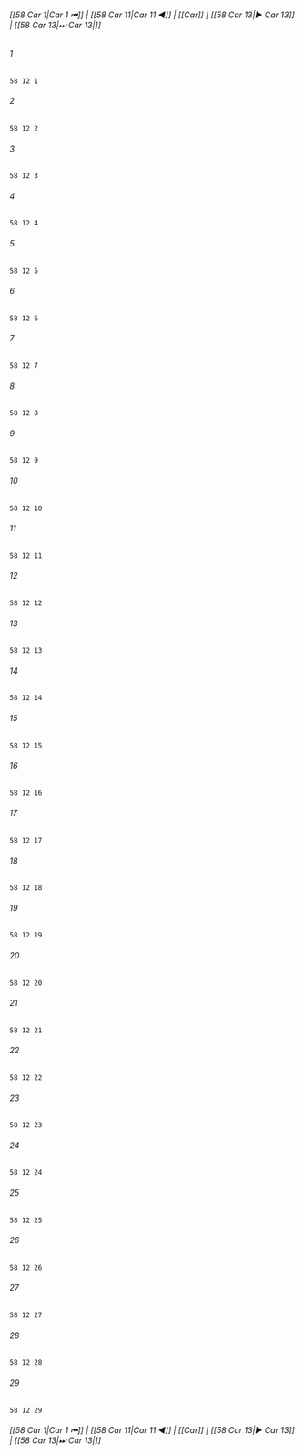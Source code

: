 
###### [[58 Car 1|Car 1 ⏮]] | [[58 Car 11|Car 11 ◀]] | [[Car]] | [[58 Car 13|▶ Car 13]] | [[58 Car 13|⏭ Car 13|]]

###### 1
``` verse
58 12 1 
```
###### 2
``` verse
58 12 2 
```
###### 3
``` verse
58 12 3 
```
###### 4
``` verse
58 12 4 
```
###### 5
``` verse
58 12 5 
```
###### 6
``` verse
58 12 6 
```
###### 7
``` verse
58 12 7 
```
###### 8
``` verse
58 12 8 
```
###### 9
``` verse
58 12 9 
```
###### 10
``` verse
58 12 10 
```
###### 11
``` verse
58 12 11 
```
###### 12
``` verse
58 12 12 
```
###### 13
``` verse
58 12 13 
```
###### 14
``` verse
58 12 14 
```
###### 15
``` verse
58 12 15 
```
###### 16
``` verse
58 12 16 
```
###### 17
``` verse
58 12 17 
```
###### 18
``` verse
58 12 18 
```
###### 19
``` verse
58 12 19 
```
###### 20
``` verse
58 12 20 
```
###### 21
``` verse
58 12 21 
```
###### 22
``` verse
58 12 22 
```
###### 23
``` verse
58 12 23 
```
###### 24
``` verse
58 12 24 
```
###### 25
``` verse
58 12 25 
```
###### 26
``` verse
58 12 26 
```
###### 27
``` verse
58 12 27 
```
###### 28
``` verse
58 12 28 
```
###### 29
``` verse
58 12 29 
```

###### [[58 Car 1|Car 1 ⏮]] | [[58 Car 11|Car 11 ◀]] | [[Car]] | [[58 Car 13|▶ Car 13]] | [[58 Car 13|⏭ Car 13|]]


